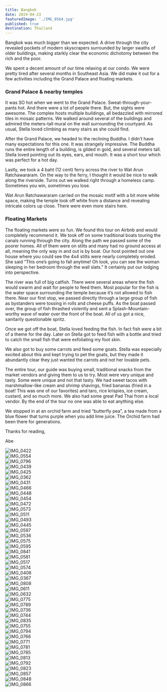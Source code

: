 ```yaml
---
title: Bangkok
date: 2019-04-23
featuredImage: './IMG_0564.jpg'
published: true
destination: Thailand
---
```


Bangkok was much bigger than we expected. A drive through the city revealed pockets of modern skyscrapers surrounded by larger swaths of older buildings, making starkly clear the economic dichotomy between the rich and the poor.

We spent a decent amount of our time relaxing at our condo. We were pretty tired after several months in Southeast Asia. We did make it out for a few activities including the Grand Palace and floating markets.

### Grand Palace & nearby temples

It was SO hot when we went to the Grand Palace. Sweat-through-your-pants hot. And there were a lot of people there. But, the sights were awesome. The complex hosts multiple buildings, all bedazzled with mirrored tiles in mosaic patterns. We walked around several of the buildings and admired the meters-tall mural on the wall surrounding the courtyard. As usual, Stella loved climbing as many stairs as she could find.

After the Grand Palace, we headed to the reclining Buddha. I didn’t have many expectations for this one. It was strangely impressive. The Buddha runs the entire length of a building, is gilded in gold, and several meters tall. Stella loved pointing out its eyes, ears, and mouth. It was a short tour which was perfect for a hot day.

Lastly, we took a 4 baht (12 cent) ferry across the river to Wat Arun Ratchawararam. On the way to the ferry, I thought it would be nice to walk along the riverside. Turns out we walked right through a homeless camp. Sometimes you win, sometimes you lose.

Wat Arun Ratchawararam carried on the mosaic motif with a bit more white space, making the temple look off white from a distance and revealing intricate colors up close. There were even more stairs here.

### Floating Markets

The floating markets were so fun. We found this tour on Airbnb and would completely recommend it. We took off on some traditional boats touring the canals running through the city. Along the path we passed some of the poorer homes. All of them were on stilts and many had no ground access at all, meaning the only way in and out is by boat. Our host pointed out one house where you could see the 4x4 stilts were nearly completely eroded. She said “This one’s going to fall anytime! Oh look, you can see the woman sleeping in her bedroom through the wall slats.” It certainly put our lodging into perspective.

The river was full of big catfish. There were several areas where the fish would swarm and wait for people to feed them. Most popular for the fish is the water space surrounding the temple because it’s not allowed to fish there. Near our first stop, we passed directly through a large group of fish as bystanders were tossing in rolls and cheese puffs. As the boat passed over, the group of fish thrashed violently and sent a Splash-Mountain-worthy wave of water over the front of the boat. All of us got a nice, sanitarily questionable spritz.

Once we got off the boat, Stella loved feeding the fish. In fact fish were a bit of a theme for the day. Later on Stella got to feed fish with a bottle and tried to catch the small fish that were exfoliating my foot skin.

We also got to buy some carrots and feed some goats. Stella was especially excited about this and kept trying to pet the goats, but they made it abundantly clear they just wanted the carrots and not her lovable pets. 

The entire tour, our guide was buying small, traditional snacks from the market vendors and giving them to us to try. Most were very unique and tasty. Some were unique and not that tasty. We had sweet tacos with marshmallow-like cream and shrimp shavings, fried bananas (fried in a boat! This was one of our favorites) and taro, rice krispies, ice cream, custard, and so much more. We also had some great Pad Thai from a local vendor. By the end of the tour no one was able to eat anything else. 

We stopped in at an orchid farm and tried “butterfly pea”, a tea made from a blue flower that turns purple when you add lime juice. The Orchid farm had been there for generations.

Thanks for reading,

Abe


![IMG_0422](/IMG_0422.jpg)
</br>
![IMG_0554](/IMG_0554.jpg)
</br>
![IMG_0796](/IMG_0796.jpg)
</br>
![IMG_0439](/IMG_0439.jpg)
</br>
![IMG_0425](/IMG_0425.jpg)
</br>
![IMG_0362](/IMG_0362.jpg)
</br>
![IMG_0431](/IMG_0431.jpg)
</br>
![IMG_0466](/IMG_0466.jpg)
</br>
![IMG_0448](/IMG_0448.jpg)
</br>
![IMG_0454](/IMG_0454.jpg)
</br>
![IMG_0472](/IMG_0472.jpg)
</br>
![IMG_0573](/IMG_0573.jpg)
</br>
![IMG_0511](/IMG_0511.jpg)
</br>
![IMG_0493](/IMG_0493.jpg)
</br>
![IMG_0445](/IMG_0445.jpg)
</br>
![IMG_0597](/IMG_0597.jpg)
</br>
![IMG_0536](/IMG_0536.jpg)
</br>
![IMG_0575](/IMG_0575.jpg)
</br>
![IMG_0595](/IMG_0595.jpg)
</br>
![IMG_0841](/IMG_0841.jpg)
</br>
![IMG_0581](/IMG_0581.jpg)
</br>
![IMG_0517](/IMG_0517.jpg)
</br>
![IMG_0574](/IMG_0574.jpg)
</br>
![IMG_0406](/IMG_0406.jpg)
</br>
![IMG_0367](/IMG_0367.jpg)
</br>
![IMG_0808](/IMG_0808.jpg)
</br>
![IMG_0611](/IMG_0611.jpg)
</br>
![IMG_0632](/IMG_0632.jpg)
</br>
![IMG_0775](/IMG_0775.jpg)
</br>
![IMG_0789](/IMG_0789.jpg)
</br>
![IMG_0736](/IMG_0736.jpg)
</br>
![IMG_0744](/IMG_0744.jpg)
</br>
![IMG_0835](/IMG_0835.jpg)
</br>
![IMG_0755](/IMG_0755.jpg)
</br>
![IMG_0794](/IMG_0794.jpg)
</br>
![IMG_0766](/IMG_0766.jpg)
</br>
![IMG_0771](/IMG_0771.jpg)
</br>
![IMG_0781](/IMG_0781.jpg)
</br>
![IMG_0785](/IMG_0785.jpg)
</br>
![IMG_0813](/IMG_0813.jpg)
</br>
![IMG_0792](/IMG_0792.jpg)
</br>
![IMG_0823](/IMG_0823.jpg)
</br>
![IMG_0857](/IMG_0857.jpg)
</br>
![IMG_0848](/IMG_0848.jpg)
</br>
![IMG_0866](/IMG_0866.jpg)
